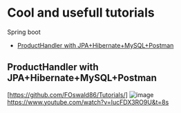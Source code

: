 # Cool and usefull tutorials

<!-- START doctoc generated TOC please keep comment here to allow auto update -->
<!-- DON'T EDIT THIS SECTION, INSTEAD RE-RUN doctoc TO UPDATE -->

Spring boot

- [ProductHandler with JPA+Hibernate+MySQL+Postman](#ProductHandler-with-JPA+Hibernate+MySQL+Postman)

<!-- END doctoc generated TOC please keep comment here to allow auto update -->

## ProductHandler with JPA+Hibernate+MySQL+Postman
[https://github.com/FOswald86/Tutorials/]
![image](https://github.com/FOswald86/Tutorials/assets/86290835/3f23df8e-de1c-4e74-8794-188b5193da6a)  
https://www.youtube.com/watch?v=IucFDX3RO9U&t=8s  
  
